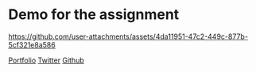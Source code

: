 <!-- Add the video -->

# Demo for the assignment




https://github.com/user-attachments/assets/4da11951-47c2-449c-877b-5cf321e8a586

[Portfolio](https://www.akshit.app/) 
[Twitter](https://github.com/Ak2407) 
[Github](https://github.com/Ak2407) 

